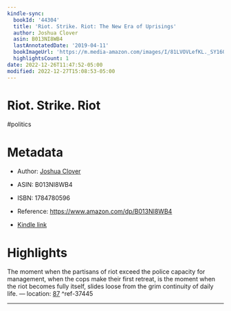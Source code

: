 ```yaml
---
kindle-sync:
  bookId: '44304'
  title: 'Riot. Strike. Riot: The New Era of Uprisings'
  author: Joshua Clover
  asin: B013NI8WB4
  lastAnnotatedDate: '2019-04-11'
  bookImageUrl: 'https://m.media-amazon.com/images/I/81LVOVLefKL._SY160.jpg'
  highlightsCount: 1
date: 2022-12-26T11:47:52-05:00
modified: 2022-12-27T15:08:53-05:00
---
```

# Riot. Strike. Riot

#politics 

# Metadata

* Author: [Joshua Clover](https://www.amazon.com/Joshua-Clover/e/B001IYZBJ2/ref=dp_byline_cont_ebooks_1)

* ASIN: B013NI8WB4

* ISBN: 1784780596

* Reference: <https://www.amazon.com/dp/B013NI8WB4>

* [Kindle link](kindle://book?action=open&asin=B013NI8WB4)

# Highlights

The moment when the partisans of riot exceed the police capacity for management, when the cops make their first retreat, is the moment when the riot becomes fully itself, slides loose from the grim continuity of daily life. — location: [87](kindle://book?action=open&asin=B013NI8WB4&location=87) ^ref-37445

---
